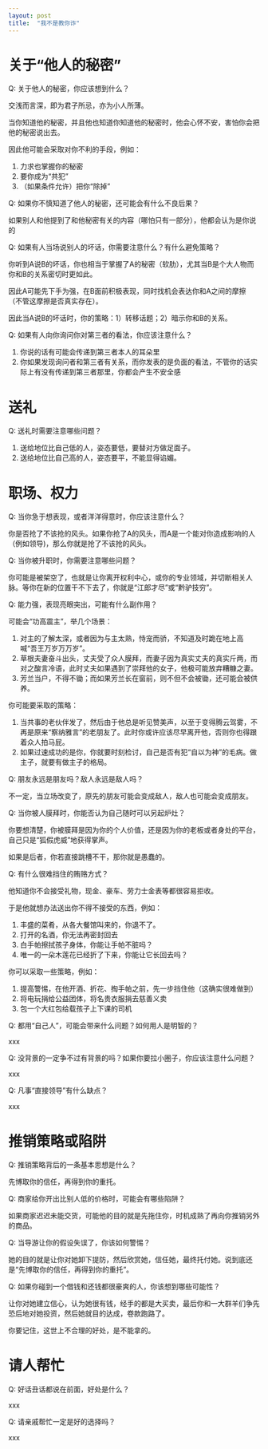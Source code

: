 ```yaml
---
layout: post
title:  "我不是教你诈"
---
```


# 关于“他人的秘密”

Q: 关于他人的秘密，你应该想到什么？

交浅而言深，即为君子所忌，亦为小人所薄。

当你知道他的秘密，并且他也知道你知道他的秘密时，他会心怀不安，害怕你会把他的秘密说出去。

因此他可能会采取对你不利的手段，例如：

1. 力求也掌握你的秘密
1. 要你成为“共犯”
1. （如果条件允许）把你“除掉”

Q: 如果你不慎知道了他人的秘密，还可能会有什么不良后果？

如果别人和他提到了和他秘密有关的内容（哪怕只有一部分），他都会认为是你说的

Q: 如果有人当场说别人的坏话，你需要注意什么？有什么避免策略？

你听到A说B的坏话，你也相当于掌握了A的秘密（软肋），尤其当B是个大人物而你和B的关系密切时更如此。

因此A可能先下手为强，在B面前积极表现，同时找机会表达你和A之间的摩擦（不管这摩擦是否真实存在）。

因此当A说B的坏话时，你的策略：1）转移话题；2）暗示你和B的关系。

Q: 如果有人向你询问你对第三者的看法，你应该注意什么？

1. 你说的话有可能会传递到第三者本人的耳朵里
1. 你如果发现询问者和第三者有关系，而你发表的是负面的看法，不管你的话实际上有没有传递到第三者那里，你都会产生不安全感

# 送礼

Q: 送礼时需要注意哪些问题？

1. 送给地位比自己低的人，姿态要低，要替对方做足面子。
1. 送给地位比自己高的人，姿态要平，不能显得谄媚。

# 职场、权力

Q: 当你急于想表现，或者洋洋得意时，你应该注意什么？

你是否抢了不该抢的风头。如果你抢了A的风头，而A是一个能对你造成影响的人（例如领导)，那么你就是抢了不该抢的风头。

Q: 当你被升职时，你需要注意哪些问题？

你可能是被架空了，也就是让你离开权利中心，或你的专业领域，并切断相关人脉。等你在新的位置干不下去了，你就是“江郎才尽”或“黔驴技穷”。

Q: 能力强，表现亮眼突出，可能有什么副作用？

可能会“功高震主”，举几个场景：

1. 对主的了解太深，或者因为与主太熟，恃宠而骄，不知道及时跪在地上高喊“吾王万岁万万岁”。
1. 草根夫妻奋斗出头，丈夫受了众人膜拜，而妻子因为真实丈夫的真实斤两，而对之酸言冷语，此时丈夫如果遇到了崇拜他的女子，他极可能放弃糟糠之妻。
1. 芳兰当户，不得不锄；而如果芳兰长在窗前，则不但不会被锄，还可能会被供养。

你可能要采取的策略：

1. 当共事的老伙伴发了，然后由于他总是听见赞美声，以至于变得腾云驾雾，不再是原来“察纳雅言”的老朋友了。此时你或许应该尽早离开他，否则你也得跟着众人拍马屁。
1. 如果过速成功的是你，你就要时刻检讨，自己是否有犯“自以为神”的毛病。做主子，就要有做主子的格局。

Q: 朋友永远是朋友吗？敌人永远是敌人吗？

不一定，当立场改变了，原先的朋友可能会变成敌人，敌人也可能会变成朋友。

Q: 当你被人膜拜时，你能否认为自己随时可以另起炉灶？

你要想清楚，你被膜拜是因为你的个人价值，还是因为你的老板或者身处的平台，自己只是“狐假虎威”地获得掌声。

如果是后者，你若直接跳槽不干，那你就是愚蠢的。

Q: 有什么很难挡住的贿赂方式？

他知道你不会接受礼物，现金、豪车、劳力士金表等都很容易拒收。

于是他就想办法送出你不得不接受的东西，例如：

1. 丰盛的菜肴，从各大餐馆叫来的，你退不了。
1. 打开的名酒，你无法再密封回去
1. 白手帕擦拭孩子身体，你能让手帕不脏吗？
1. 唯一的一朵木莲花已经折了下来，你能让它长回去吗？

你可以采取一些策略，例如：

1. 提高警惕，在他开酒、折花、掏手帕之前，先一步挡住他（这确实很难做到）
1. 将电玩捐给公益团体，将名贵衣服捐去慈善义卖
1. 包一个大红包给载孩子上下课的司机

Q: 都用“自己人”，可能会带来什么问题？如何用人是明智的？

xxx

Q: 没背景的一定争不过有背景的吗？如果你要拉小圈子，你应该注意什么问题？

xxx

Q: 凡事“直接领导”有什么缺点？

xxx

# 推销策略或陷阱

Q: 推销策略背后的一条基本思想是什么？

先博取你的信任，再得到你的重托。

Q: 商家给你开出比别人低的价格时，可能会有哪些陷阱？

如果商家迟迟未能交货，可能他的目的就是先拖住你，时机成熟了再向你推销另外的商品。

Q: 当导游让你的假设失误了，你该如何警惕？

她的目的就是让你对她卸下提防，然后欣赏她，信任她，最终托付她。说到底还是“先博取你的信任，再得到你的重托”。

Q: 如果你碰到一个借钱和还钱都很豪爽的人，你该想到哪些可能性？

让你对她建立信心，认为她很有钱，经手的都是大买卖，最后你和一大群羊们争先恐后地对她投资，然后她就目的达成，卷款跑路了。

你要记住，这世上不合理的好处，是不能拿的。

# 请人帮忙

Q: 好话丑话都说在前面，好处是什么？

xxx

Q: 请亲戚帮忙一定是好的选择吗？

xxx